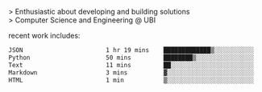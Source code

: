
<!--<img width="1415" height="100" alt="blu" src="https://github.com/rdsilva01/rdsilva01/assets/101207588/deb060e5-d035-4f09-b511-e3f50605b207">-->

\> Enthusiastic about developing and building solutions <br>
\> Computer Science and Engineering @ UBI

<!-- <a href="https://www.rodrigosilva.live/">personal website</a> 🏁 -->

<!-- ![](https://komarev.com/ghpvc/?username=rdsilva01) -->

recent work includes:
<!--START_SECTION:waka-->

```txt
JSON                       1 hr 19 mins    █████████████▒░░░░░░░░░░░   53.56 %
Python                     50 mins         ████████▒░░░░░░░░░░░░░░░░   33.80 %
Text                       11 mins         ██░░░░░░░░░░░░░░░░░░░░░░░   08.00 %
Markdown                   3 mins          ▓░░░░░░░░░░░░░░░░░░░░░░░░   02.40 %
HTML                       1 min           ▒░░░░░░░░░░░░░░░░░░░░░░░░   00.76 %
```

<!--END_SECTION:waka-->

